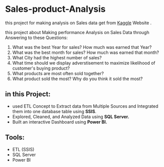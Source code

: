 # Sales-product-Analysis
this project for making analysis on Sales data get from <a href="https://www.kaggle.com/datasets/knightbearr/sales-product-data?datasetId=1695352&sortBy=voteCount"> Kaggle</a> Website .

this project about Making performance Analysis on Sales Data through Answering to these Questions:
1.  What was the best Year for sales? How much was earned that Year?
2. What was the best month for sales? How much was earned that month?
3. What City had the highest number of sales?
4. What time should we display adverstisement to maximize likelihood of customer's buying product?
5. What products are most often sold together?
6. What product sold the most? Why do you think it sold the most?


## in this Project: 
<ul>
  <li>used ETL Concept to Extract data from Multiple Sources and Integrated them into one database table using <b>SSIS</b>.</li>
  <li>Explored, Cleaned, and Analyzed Data using <b>SQL Server.</b></li>
  <li>Built an interactive Dashboard using <b>Power BI.</b></li>
</ul>

## Tools:
<ul>
  <li> ETL (SSIS) </li>
  <li> SQL Server </li>
  <li> Power BI </li>
</ul>
